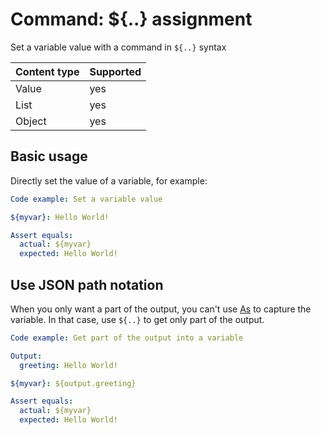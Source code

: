 # Command: ${..} assignment

Set a variable value with a command in `${..}` syntax

| Content type | Supported |
|--------------|-----------|
| Value        | yes       |
| List         | yes       |
| Object       | yes       |

## Basic usage

Directly set the value of a variable, for example:

```yaml
Code example: Set a variable value

${myvar}: Hello World!

Assert equals:
  actual: ${myvar}
  expected: Hello World!
```

## Use JSON path notation

When you only want a part of the output, you can't use [As](As.md) to capture the variable. In that case, use `${..}` to get only part of the output.

```yaml
Code example: Get part of the output into a variable

Output:
  greeting: Hello World!

${myvar}: ${output.greeting}

Assert equals:
  actual: ${myvar}
  expected: Hello World!
```
